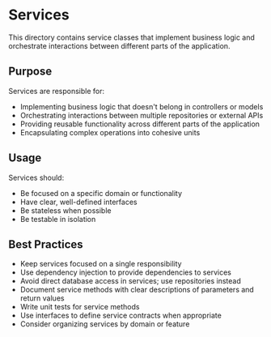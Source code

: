 # Services

This directory contains service classes that implement business logic and orchestrate interactions between different parts of the application.

## Purpose

Services are responsible for:
- Implementing business logic that doesn't belong in controllers or models
- Orchestrating interactions between multiple repositories or external APIs
- Providing reusable functionality across different parts of the application
- Encapsulating complex operations into cohesive units

## Usage

Services should:
- Be focused on a specific domain or functionality
- Have clear, well-defined interfaces
- Be stateless when possible
- Be testable in isolation

## Best Practices

- Keep services focused on a single responsibility
- Use dependency injection to provide dependencies to services
- Avoid direct database access in services; use repositories instead
- Document service methods with clear descriptions of parameters and return values
- Write unit tests for service methods
- Use interfaces to define service contracts when appropriate
- Consider organizing services by domain or feature
